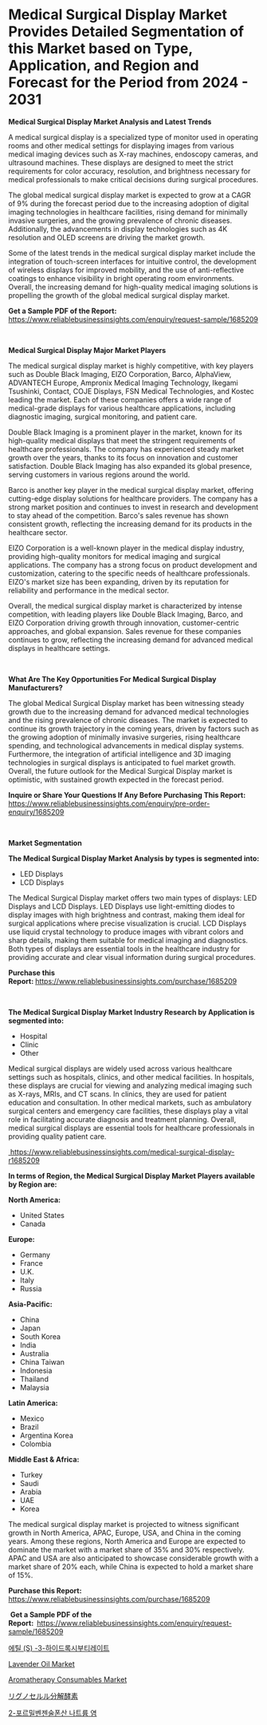<p><h1>Medical Surgical Display Market Provides Detailed Segmentation of this Market based on Type, Application, and Region and Forecast for the Period from 2024 - 2031</h1></p><p><strong>Medical Surgical Display Market Analysis and Latest Trends</strong></p>
<p><p>A medical surgical display is a specialized type of monitor used in operating rooms and other medical settings for displaying images from various medical imaging devices such as X-ray machines, endoscopy cameras, and ultrasound machines. These displays are designed to meet the strict requirements for color accuracy, resolution, and brightness necessary for medical professionals to make critical decisions during surgical procedures.</p><p>The global medical surgical display market is expected to grow at a CAGR of 9% during the forecast period due to the increasing adoption of digital imaging technologies in healthcare facilities, rising demand for minimally invasive surgeries, and the growing prevalence of chronic diseases. Additionally, the advancements in display technologies such as 4K resolution and OLED screens are driving the market growth.</p><p>Some of the latest trends in the medical surgical display market include the integration of touch-screen interfaces for intuitive control, the development of wireless displays for improved mobility, and the use of anti-reflective coatings to enhance visibility in bright operating room environments. Overall, the increasing demand for high-quality medical imaging solutions is propelling the growth of the global medical surgical display market.</p></p>
<p><strong>Get a Sample PDF of the Report:&nbsp;</strong> <a href="https://www.reliablebusinessinsights.com/enquiry/request-sample/1685209">https://www.reliablebusinessinsights.com/enquiry/request-sample/1685209</a></p>
<p>&nbsp;</p>
<p><strong>Medical Surgical Display Major Market Players</strong></p>
<p><p>The medical surgical display market is highly competitive, with key players such as Double Black Imaging, EIZO Corporation, Barco, AlphaView, ADVANTECH Europe, Ampronix Medical Imaging Technology, Ikegami Tsushinki, Contact, COJE Displays, FSN Medical Technologies, and Kostec leading the market. Each of these companies offers a wide range of medical-grade displays for various healthcare applications, including diagnostic imaging, surgical monitoring, and patient care.</p><p>Double Black Imaging is a prominent player in the market, known for its high-quality medical displays that meet the stringent requirements of healthcare professionals. The company has experienced steady market growth over the years, thanks to its focus on innovation and customer satisfaction. Double Black Imaging has also expanded its global presence, serving customers in various regions around the world.</p><p>Barco is another key player in the medical surgical display market, offering cutting-edge display solutions for healthcare providers. The company has a strong market position and continues to invest in research and development to stay ahead of the competition. Barco's sales revenue has shown consistent growth, reflecting the increasing demand for its products in the healthcare sector.</p><p>EIZO Corporation is a well-known player in the medical display industry, providing high-quality monitors for medical imaging and surgical applications. The company has a strong focus on product development and customization, catering to the specific needs of healthcare professionals. EIZO's market size has been expanding, driven by its reputation for reliability and performance in the medical sector.</p><p>Overall, the medical surgical display market is characterized by intense competition, with leading players like Double Black Imaging, Barco, and EIZO Corporation driving growth through innovation, customer-centric approaches, and global expansion. Sales revenue for these companies continues to grow, reflecting the increasing demand for advanced medical displays in healthcare settings.</p></p>
<p>&nbsp;</p>
<p><strong>What Are The Key Opportunities For Medical Surgical Display Manufacturers?</strong></p>
<p><p>The global Medical Surgical Display market has been witnessing steady growth due to the increasing demand for advanced medical technologies and the rising prevalence of chronic diseases. The market is expected to continue its growth trajectory in the coming years, driven by factors such as the growing adoption of minimally invasive surgeries, rising healthcare spending, and technological advancements in medical display systems. Furthermore, the integration of artificial intelligence and 3D imaging technologies in surgical displays is anticipated to fuel market growth. Overall, the future outlook for the Medical Surgical Display market is optimistic, with sustained growth expected in the forecast period.</p></p>
<p><strong>Inquire or Share Your Questions If Any Before Purchasing This Report:</strong> <a href="https://www.reliablebusinessinsights.com/enquiry/pre-order-enquiry/1685209">https://www.reliablebusinessinsights.com/enquiry/pre-order-enquiry/1685209</a></p>
<p>&nbsp;</p>
<p><strong>Market Segmentation</strong></p>
<p><strong>The Medical Surgical Display Market Analysis by types is segmented into:</strong></p>
<p><ul><li>LED Displays</li><li>LCD Displays</li></ul></p>
<p><p>The Medical Surgical Display market offers two main types of displays: LED Displays and LCD Displays. LED Displays use light-emitting diodes to display images with high brightness and contrast, making them ideal for surgical applications where precise visualization is crucial. LCD Displays use liquid crystal technology to produce images with vibrant colors and sharp details, making them suitable for medical imaging and diagnostics. Both types of displays are essential tools in the healthcare industry for providing accurate and clear visual information during surgical procedures.</p></p>
<p><strong>Purchase this Report:&nbsp;</strong><a href="https://www.reliablebusinessinsights.com/purchase/1685209">https://www.reliablebusinessinsights.com/purchase/1685209</a></p>
<p>&nbsp;</p>
<p><strong>The Medical Surgical Display Market Industry Research by Application is segmented into:</strong></p>
<p><ul><li>Hospital</li><li>Clinic</li><li>Other</li></ul></p>
<p><p>Medical surgical displays are widely used across various healthcare settings such as hospitals, clinics, and other medical facilities. In hospitals, these displays are crucial for viewing and analyzing medical imaging such as X-rays, MRIs, and CT scans. In clinics, they are used for patient education and consultation. In other medical markets, such as ambulatory surgical centers and emergency care facilities, these displays play a vital role in facilitating accurate diagnosis and treatment planning. Overall, medical surgical displays are essential tools for healthcare professionals in providing quality patient care.</p></p>
<p><a href="https://www.reliablebusinessinsights.com/medical-surgical-display-r1685209">&nbsp;https://www.reliablebusinessinsights.com/medical-surgical-display-r1685209</a></p>
<p><strong>In terms of Region, the Medical Surgical Display Market Players available by Region are:</strong></p>
<p>
    <p> <strong> North America: </strong>
        <ul>
            <li>United States</li>
            <li>Canada</li>
        </ul>
        </p> 
    <p> <strong> Europe: </strong>
        <ul>
            <li>Germany</li>
            <li>France</li>
            <li>U.K.</li>
            <li>Italy</li>
            <li>Russia</li>
        </ul>
        </p> 
    <p> <strong> Asia-Pacific: </strong>
        <ul>
            <li>China</li>
            <li>Japan</li>
            <li>South Korea</li>
            <li>India</li>
            <li>Australia</li>
            <li>China Taiwan</li>
            <li>Indonesia</li>
            <li>Thailand</li>
            <li>Malaysia</li>
        </ul>
        </p> 
    <p> <strong> Latin America: </strong>
        <ul>
            <li>Mexico</li>
            <li>Brazil</li>
            <li>Argentina Korea</li>
            <li>Colombia</li>
        </ul>
        </p> 
    <p> <strong> Middle East & Africa: </strong>
        <ul>
            <li>Turkey</li>
            <li>Saudi</li>
            <li>Arabia</li>
            <li>UAE</li>
            <li>Korea</li>
        </ul>
    </p>
    </p>
<p><p>The medical surgical display market is projected to witness significant growth in North America, APAC, Europe, USA, and China in the coming years. Among these regions, North America and Europe are expected to dominate the market with a market share of 35% and 30% respectively. APAC and USA are also anticipated to showcase considerable growth with a market share of 20% each, while China is expected to hold a market share of 15%.</p></p>
<p><strong>Purchase this Report: </strong><a href="https://www.reliablebusinessinsights.com/purchase/1685209">https://www.reliablebusinessinsights.com/purchase/1685209</a></p>
<p>&nbsp;<strong>Get a Sample PDF of the Report:&nbsp;&nbsp;</strong><a href="https://www.reliablebusinessinsights.com/enquiry/request-sample/1685209">https://www.reliablebusinessinsights.com/enquiry/request-sample/1685209</a></p>
<p><strong></strong></p>
<p><p><a href="https://github.com/vs019sa3m8x/Market-Research-Report-List-2/blob/main/9694785105895.md">에틸 (S) -3-하이드록시부티레이트</a></p><p><a href="https://github.com/LaceyZemlak1/Market-Research-Report-List-1/blob/main/lavender-oil-market.md">Lavender Oil Market</a></p><p><a href="https://github.com/MyrtisWest1/Market-Research-Report-List-1/blob/main/aromatherapy-consumables-market.md">Aromatherapy Consumables Market</a></p><p><a href="https://github.com/LizaHeller2023/Market-Research-Report-List-1/blob/main/5396349111050.md">リグノセルル分解酵素</a></p><p><a href="https://github.com/lzrvbyqzftro57/Market-Research-Report-List-2/blob/main/5939227105894.md">2-포르밀벤젠술폰산 나트륨 염</a></p></p>